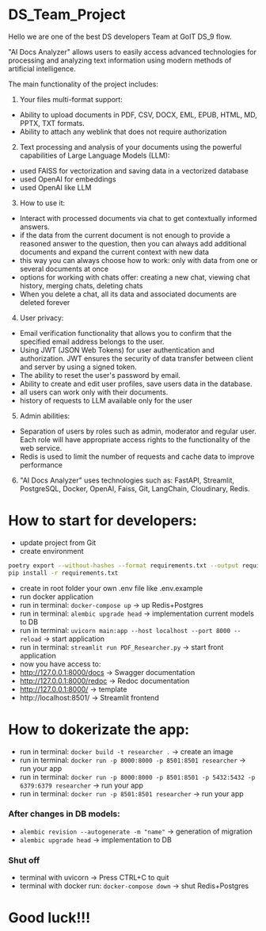 # DS_Team_Project
Hello we are one of the best DS developers Team at GoIT DS_9 flow. 

"AI Docs Analyzer" allows users to easily access advanced technologies for processing and analyzing text information 
using modern methods of artificial intelligence.

The main functionality of the project includes:

1. Your files multi-format support:
- Ability to upload documents in PDF, CSV, DOCX, EML, EPUB, HTML, MD, PPTX, TXT formats.
- Ability to attach any weblink that does not require authorization

2. Text processing and analysis of your documents using the powerful capabilities of Large Language Models (LLM):
- used FAISS for vectorization and saving data in a vectorized database
- used OpenAI for embeddings
- used OpenAI like LLM

3. How to use it:
- Interact with processed documents via chat to get contextually informed answers.
- if the data from the current document is not enough to provide a reasoned answer to the question, 
   then you can always add additional documents and expand the current context with new data
- this way you can always choose how to work: only with data from one or several documents at once
- options for working with chats offer: creating a new chat, viewing chat history, merging chats, deleting chats
- When you delete a chat, all its data and associated documents are deleted forever

4. User privacy:
- Email verification functionality that allows you to confirm that the specified email address belongs to the user.
- Using JWT (JSON Web Tokens) for user authentication and authorization. JWT ensures the security of data transfer 
between client and server by using a signed token.
- The ability to reset the user's password by email.
- Ability to create and edit user profiles, save users data in the database.
- all users can work only with their documents.
- history of requests to LLM available only for the user

5. Admin abilities:
- Separation of users by roles such as admin, moderator and regular user. Each role will have appropriate access 
rights to the functionality of the web service.
- Redis is used to limit the number of requests and cache data to improve performance

6. "AI Docs Analyzer" uses technologies such as: FastAPI, Streamlit, PostgreSQL, Docker, OpenAI, Faiss, Git, LangChain, Cloudinary, Redis.


# How to start for developers:
- update project from Git
- create environment 
```bash
poetry export --without-hashes --format requirements.txt --output requirements.txt
pip install -r requirements.txt
```
- create in root folder your own .env file like .env.example
- run docker application
- run in terminal: `docker-compose up` -> up Redis+Postgres
- run in terminal: `alembic upgrade head` -> implementation current models to DB
- run in terminal: `uvicorn main:app --host localhost --port 8000 --reload` -> start application
- run in terminal: `streamlit run PDF_Researcher.py` -> start front application
- now you have access to:
- http://127.0.0.1:8000/docs -> Swagger documentation
- http://127.0.0.1:8000/redoc -> Redoc documentation
- http://127.0.0.1:8000/ -> template
- http://localhost:8501/ -> Streamlit frontend


# How to dokerizate the app:
- run in terminal: `docker build -t researcher .` -> create an image
- run in terminal: `docker run -p 8000:8000 -p 8501:8501 researcher` -> run your app
- run in terminal: `docker run -p 8000:8000 -p 8501:8501 -p 5432:5432 -p 6379:6379 researcher` -> run your app
- run in terminal: `docker run -p 8501:8501 researcher` -> run your app


### After changes in DB models:
- `alembic revision --autogenerate -m "name"` -> generation of migration
- `alembic upgrade head` -> implementation to DB

### Shut off
- terminal with uvicorn -> Press CTRL+C to quit
- terminal with docker run: `docker-compose down` -> shut Redis+Postgres


# Good luck!!!